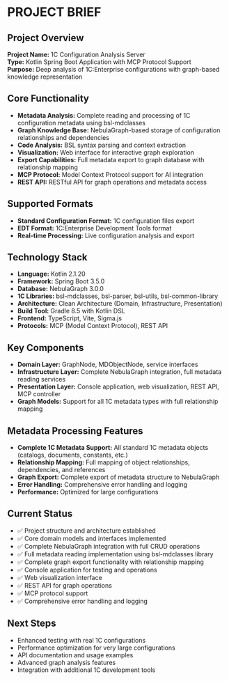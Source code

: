 # PROJECT BRIEF

## Project Overview
**Project Name:** 1C Configuration Analysis Server  
**Type:** Kotlin Spring Boot Application with MCP Protocol Support  
**Purpose:** Deep analysis of 1C:Enterprise configurations with graph-based knowledge representation  

## Core Functionality
- **Metadata Analysis:** Complete reading and processing of 1C configuration metadata using bsl-mdclasses
- **Graph Knowledge Base:** NebulaGraph-based storage of configuration relationships and dependencies
- **Code Analysis:** BSL syntax parsing and context extraction
- **Visualization:** Web interface for interactive graph exploration
- **Export Capabilities:** Full metadata export to graph database with relationship mapping
- **MCP Protocol:** Model Context Protocol support for AI integration
- **REST API:** RESTful API for graph operations and metadata access

## Supported Formats
- **Standard Configuration Format:** 1C configuration files export
- **EDT Format:** 1C:Enterprise Development Tools format
- **Real-time Processing:** Live configuration analysis and export

## Technology Stack
- **Language:** Kotlin 2.1.20
- **Framework:** Spring Boot 3.5.0
- **Database:** NebulaGraph 3.0.0
- **1C Libraries:** bsl-mdclasses, bsl-parser, bsl-utils, bsl-common-library
- **Architecture:** Clean Architecture (Domain, Infrastructure, Presentation)
- **Build Tool:** Gradle 8.5 with Kotlin DSL
- **Frontend:** TypeScript, Vite, Sigma.js
- **Protocols:** MCP (Model Context Protocol), REST API

## Key Components
- **Domain Layer:** GraphNode, MDObjectNode, service interfaces
- **Infrastructure Layer:** Complete NebulaGraph integration, full metadata reading services
- **Presentation Layer:** Console application, web visualization, REST API, MCP controller
- **Graph Models:** Support for all 1C metadata types with full relationship mapping

## Metadata Processing Features
- **Complete 1C Metadata Support:** All standard 1C metadata objects (catalogs, documents, constants, etc.)
- **Relationship Mapping:** Full mapping of object relationships, dependencies, and references
- **Graph Export:** Complete export of metadata structure to NebulaGraph
- **Error Handling:** Comprehensive error handling and logging
- **Performance:** Optimized for large configurations

## Current Status
- ✅ Project structure and architecture established
- ✅ Core domain models and interfaces implemented
- ✅ Complete NebulaGraph integration with full CRUD operations
- ✅ Full metadata reading implementation using bsl-mdclasses library
- ✅ Complete graph export functionality with relationship mapping
- ✅ Console application for testing and operations
- ✅ Web visualization interface
- ✅ REST API for graph operations
- ✅ MCP protocol support
- ✅ Comprehensive error handling and logging

## Next Steps
- Enhanced testing with real 1C configurations
- Performance optimization for very large configurations
- API documentation and usage examples
- Advanced graph analysis features
- Integration with additional 1C development tools
